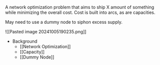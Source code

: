A network optimization problem that aims to ship X amount of something while minimizing the overall cost. Cost is built into arcs, as are capacities.

May need to use a dummy node to siphon excess supply.

![[Pasted image 20241005190235.png]]

- Background
	- [[Network Optimization]]
	- [[Capacity]]
	- [[Dummy Node]]